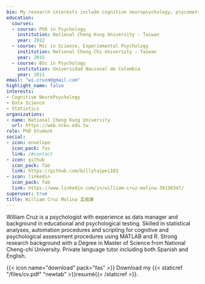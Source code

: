 ```yaml
---
bio: My research interests include cognitive neuropsychology, psycometrics and data science.
education:
  courses:
  - course: PhD in Psychology
    institution: National Cheng Kung University - Taiwan
    year: 2022
  - course: Msc in Science, Experiemental Psychology
    institution: National Cheng Chi University - Taiwan
    year: 2015
  - course: BSc in Psychology
    institution: Universidad Nacional de Colombia 
    year: 2011
email: "wi.cruzm@gmail.com"
highlight_name: false
interests:
- Cognitive NeuroPsychology
- Data Science
- Statistics
organizations:
- name: National Cheng Kung University
  url: https://web.ncku.edu.tw
role: PhD Student
social:
- icon: envelope
  icon_pack: fas
  link: /#contact
- icon: github
  icon_pack: fab
  link: https://github.com/billytaipei101
- icon: linkedin
  icon_pack: fab
  link: https://www.linkedin.com/in/william-cruz-molina-39150347/
superuser: true
title: William Cruz Molina 孟威廉
---
```


William Cruz is a psychologist with experience as data manager and background in educational and psychological testing. Skilled in statistical analyses, automation procedures and scripting for cognitive and psychological assessment procedures using MATLAB and R. Strong research background with a Degree in Master of Science from National Cheng-chi University. Private language tutor including both Spanish and English.

{{< icon name="download" pack="fas" >}} Download my {{< staticref "/files/cv.pdf" "newtab" >}}resumé{{< /staticref >}}.
